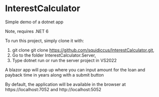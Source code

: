 # InterestCalculator

Simple demo of a dotnet app

Note, requires .NET 6

To run this project, simply clone it with:
1. git clone git clone https://github.com/squidiccus/InterestCalculator.git, 
2. Go to the folder InterestCalculator.Server\,
3. Type dotnet run or run the server project in VS2022

A blazor app will pop up where you can input amount for the loan and payback time in years along with a submit button

By default, the application will be available in the browser at https://localhost:7052 and http://localhost:5052
